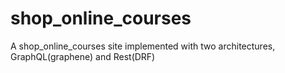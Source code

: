 # shop_online_courses
A shop_online_courses site implemented with two architectures, GraphQL(graphene) and Rest(DRF)
